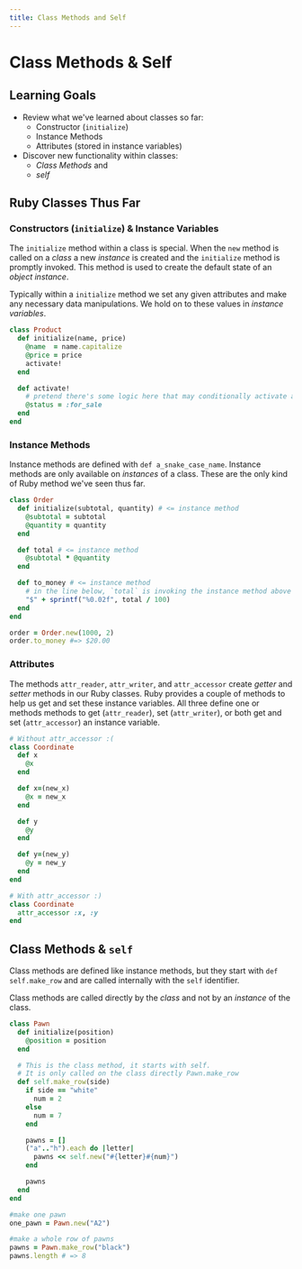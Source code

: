 ```yaml
---
title: Class Methods and Self
---
```



# Class Methods & Self
## Learning Goals
- Review what we've learned about classes so far:
  - Constructor (`initialize`)
  - Instance Methods
  - Attributes (stored in instance variables)
- Discover new functionality within classes:
  - _Class Methods_ and
  - _self_

## Ruby Classes Thus Far
### Constructors (`initialize`) & Instance Variables
The `initialize` method within a class is special. When the `new` method is called on a _class_ a new _instance_ is created and the `initialize` method is promptly invoked. This method is used to create the default state of an _object instance_.

Typically within a `initialize` method we set any given attributes and make any necessary data manipulations. We hold on to these values in _instance variables_.

```ruby
class Product
  def initialize(name, price)
    @name  = name.capitalize
    @price = price
    activate!
  end

  def activate!
    # pretend there's some logic here that may conditionally activate a product
    @status = :for_sale
  end
end
```

### Instance Methods
Instance methods are defined with `def a_snake_case_name`. Instance methods are only available on _instances_ of a class. These are the only kind of Ruby method we've seen thus far.

```ruby
class Order
  def initialize(subtotal, quantity) # <= instance method
    @subtotal = subtotal
    @quantity = quantity
  end

  def total # <= instance method
    @subtotal * @quantity
  end

  def to_money # <= instance method
    # in the line below, `total` is invoking the instance method above
    "$" + sprintf("%0.02f", total / 100)
  end
end

order = Order.new(1000, 2)
order.to_money #=> $20.00
```

### Attributes
The methods `attr_reader`, `attr_writer`, and `attr_accessor` create _getter_ and _setter_ methods in our Ruby classes. Ruby provides a couple of methods to help us get and set these instance variables. All three define one or methods methods to get (`attr_reader`), set (`attr_writer`), or both get and set (`attr_accessor`) an instance variable.

```ruby
# Without attr_accessor :(
class Coordinate
  def x
    @x
  end

  def x=(new_x)
    @x = new_x
  end

  def y
    @y
  end

  def y=(new_y)
    @y = new_y
  end
end

# With attr_accessor :)
class Coordinate
  attr_accessor :x, :y
end
```

## Class Methods & `self`
Class methods are defined like instance methods, but they start with `def self.make_row` and are called internally with the `self` identifier.

Class methods are called directly by the _class_ and not by an _instance_ of the class.

```ruby
class Pawn
  def initialize(position)
    @position = position
  end

  # This is the class method, it starts with self.
  # It is only called on the class directly Pawn.make_row
  def self.make_row(side)
    if side == "white"
      num = 2
    else
      num = 7
    end

    pawns = []
    ("a".."h").each do |letter|
      pawns << self.new("#{letter}#{num}")
    end

    pawns
  end
end

#make one pawn
one_pawn = Pawn.new("A2")

#make a whole row of pawns
pawns = Pawn.make_row("black")
pawns.length # => 8
```
